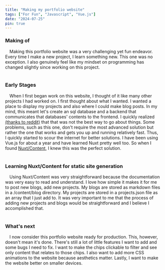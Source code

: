 ```yaml
---
title: "Making my portfolio website"
tags: ["For Fun", "Javascript", "Vue.js"]
date: "2024-07-25"
pin: true
---
```


### Making of
&emsp;Making this portfolio website was a very challenging yet fun endeavor. 
Every time I make a new project, I learn something new.
This one was no exception. 
I also genuinely feel like my mindset on programming has changed slightly since working on this project.
<br><br>

### Early Stages

&emsp;When I first began work on this website, I thought of it like many other projects I had worked on. 
I first thought about what I wanted. I wanted a place to display my projects and also where I could make blog posts.
In my mind, this meant let's create an sql database and a backend that communicates that databases' contents to the frontend.
I quickly realized [(thanks to reddit)](https://www.reddit.com/r/webdev/comments/1e52gps/should_i_host_my_content_statically_or_with_an_api/?utm_source=share&utm_medium=web3x&utm_name=web3xcss&utm_term=1&utm_content=share_button) that that was not the best way to go about things. 
Some problems, such as this one, don't require the most advanced solution but rather the one that works and gets you up and running relatively fast. 
Thus, I quickly started to scour the internet for better solutions.
I have been using Vue.js for about a year and have learned Nuxt pretty well too. So when I found [Nuxt/Content](https://content.nuxt.com/), I knew this was the perfect solution.
<br><br>

### Learning Nuxt/Content for static site generation

&emsp;Using Nuxt/Content was very straightforward because the documentation was very easy to read and understand.
I love how simple it makes it for me to post new blogs, add new projects. My blogs are stored as markdown files in a /content/blog directory. My projects are stored in a projects.json file as an array that I just add to. It was very important to me that the process of adding new projects and blogs would be straightforward and I believe I accomplished that.
<br><br>

### What's next
&emsp;I now consider this portfolio website ready for production. This, however, doesn't mean it's done. There's still a lot of little features I want to add and some bugs I need to fix. I want to make the chips clickable to filter and see only content that relates to those chips. I also want to add more CSS animations to the website because aesthetics matter. Lastly, I want to make the website better on smaller devices.